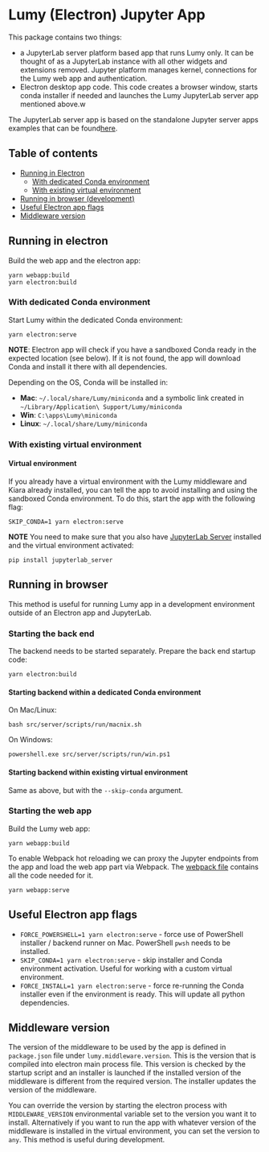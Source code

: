 # Lumy (Electron) Jupyter App

This package contains two things:

- a JupyterLab server platform based app that runs Lumy only. It can be thought of as a JupyterLab instance with all other widgets and extensions removed. Jupyter platform manages kernel, connections for the Lumy web app and authentication.
- Electron desktop app code. This code creates a browser window, starts conda installer if needed and launches the Lumy JupyterLab server app mentioned above.w

The JupyterLab server app is based on the standalone Jupyter server apps examples that can be found[here](https://github.com/jupyterlab/jupyterlab/tree/master/examples).

## Table of contents

- [Running in Electron](#running-in-electron)
  - [With dedicated Conda environment](#with-dedicated-conda-environment)
  - [With existing virtual environment](#with-existing-virtual-environment)
- [Running in browser (development)](#running-in-browser)
- [Useful Electron app flags](#useful-electron-app-flags)
- [Middleware version](#middleware-version)

## Running in electron

Build the web app and the electron app:

```
yarn webapp:build
yarn electron:build
```

### With dedicated Conda environment

Start Lumy within the dedicated Conda environment:

```
yarn electron:serve
```

**NOTE**: Electron app will check if you have a sandboxed Conda ready in the expected location (see below). If it is not found, the app will download Conda and install it there with all dependencies.

Depending on the OS, Conda will be installed in:

- **Mac**: `~/.local/share/Lumy/miniconda` and a symbolic link created in `~/Library/Application\ Support/Lumy/miniconda`
- **Win**: `C:\apps\Lumy\miniconda`
- **Linux**: `~/.local/share/Lumy/miniconda`

### With existing virtual environment

#### Virtual environment

If you already have a virtual environment with the Lumy middleware and Kiara already installed, you can tell the app to avoid installing and using the sandboxed Conda environment. To do this, start the app with the following flag:

```
SKIP_CONDA=1 yarn electron:serve
```

**NOTE** You need to make sure that you also have [JupyterLab Server](https://github.com/jupyterlab/jupyterlab_server) installed and the virtual environment activated:

```
pip install jupyterlab_server
```

## Running in browser

This method is useful for running Lumy app in a development environment outside of an Electron app and JupyterLab.

### Starting the back end

The backend needs to be started separately. Prepare the back end startup code:

```
yarn electron:build
```

#### Starting backend within a dedicated Conda environment

On Mac/Linux:

```
bash src/server/scripts/run/macnix.sh
```

On Windows:

```
powershell.exe src/server/scripts/run/win.ps1
```

#### Starting backend within existing virtual environment

Same as above, but with the `--skip-conda` argument.

### Starting the web app

Build the Lumy web app:

```
yarn webapp:build
```

To enable Webpack hot reloading we can proxy the Jupyter endpoints from the app and load the web app part via Webpack. The [webpack file](webpack.config.webapp.js) contains all the code needed for it.

```
yarn webapp:serve
```

## Useful Electron app flags

- `FORCE_POWERSHELL=1 yarn electron:serve` - force use of PowerShell installer / backend runner on Mac. PowerShell `pwsh` needs to be installed.
- `SKIP_CONDA=1 yarn electron:serve` - skip installer and Conda environment activation. Useful for working with a custom virtual environment.
- `FORCE_INSTALL=1 yarn electron:serve` - force re-running the Conda installer even if the environment is ready. This will update all python dependencies.

## Middleware version

The version of the middleware to be used by the app is defined in `package.json` file under `lumy.middleware.version`. This is the version that is compiled into electron main process file. This version is checked by the startup script and an installer is launched if the installed version of the middleware is different from the required version. The installer updates the version of the middleware.

You can override the version by starting the electron process with `MIDDLEWARE_VERSION` environmental variable set to the version you want it to install. Alternatively if you want to run the app with whatever version of the middleware is installed in the virtual environment, you can set the version to `any`. This method is useful during development.
